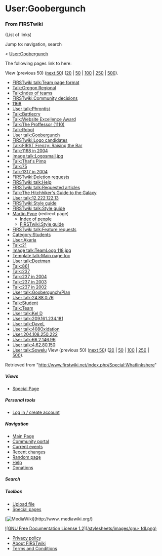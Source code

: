 # User:Goobergunch

### From FIRSTwiki

(List of links)

Jump to: navigation, search

&lt; [User:Goobergunch](/index.php?title=User:Goobergunch&redirect=no
"User:Goobergunch" )  

The following pages link to here:

View (previous 50) ([next
50](/index.php?title=Special:Whatlinkshere/User:Goobergunch&limit=50&from=3087
"Special:Whatlinkshere/User:Goobergunch" ))
([20](/index.php?title=Special:Whatlinkshere/User:Goobergunch&limit=20&from=0
"Special:Whatlinkshere/User:Goobergunch" ) |
[50](/index.php?title=Special:Whatlinkshere/User:Goobergunch&limit=50&from=0
"Special:Whatlinkshere/User:Goobergunch" ) |
[100](/index.php?title=Special:Whatlinkshere/User:Goobergunch&limit=100&from=0
"Special:Whatlinkshere/User:Goobergunch" ) |
[250](/index.php?title=Special:Whatlinkshere/User:Goobergunch&limit=250&from=0
"Special:Whatlinkshere/User:Goobergunch" ) |
[500](/index.php?title=Special:Whatlinkshere/User:Goobergunch&limit=500&from=0
"Special:Whatlinkshere/User:Goobergunch" )).

  * [FIRSTwiki talk:Team page format](/index.php/FIRSTwiki_talk:Team_page_format "FIRSTwiki talk:Team page format" )
  * [Talk:Oregon Regional](/index.php/Talk:Oregon_Regional "Talk:Oregon Regional" )
  * [Talk:Index of teams](/index.php/Talk:Index_of_teams "Talk:Index of teams" )
  * [FIRSTwiki:Community decisions](/index.php/FIRSTwiki:Community_decisions "FIRSTwiki:Community decisions" )
  * [1168](/index.php/1168 "1168" )
  * [User talk:Phrontist](/index.php/User_talk:Phrontist "User talk:Phrontist" )
  * [Talk:Battlecry](/index.php/Talk:Battlecry "Talk:Battlecry" )
  * [Talk:Website Excellence Award](/index.php/Talk:Website_Excellence_Award "Talk:Website Excellence Award" )
  * [Talk:The Proffessor (1110)](/index.php/Talk:The_Proffessor_%281110%29 "Talk:The Proffessor \(1110\)" )
  * [Talk:Robot](/index.php/Talk:Robot "Talk:Robot" )
  * [User talk:Goobergunch](/index.php/User_talk:Goobergunch "User talk:Goobergunch" )
  * [FIRSTwiki:Logo candidates](/index.php/FIRSTwiki:Logo_candidates "FIRSTwiki:Logo candidates" )
  * [Talk:FIRST Frenzy: Raising the Bar](/index.php/Talk:FIRST_Frenzy:_Raising_the_Bar "Talk:FIRST Frenzy: Raising the Bar" )
  * [Talk:1168 in 2004](/index.php/Talk:1168_in_2004 "Talk:1168 in 2004" )
  * [Image talk:Logosmall.jpg](/index.php/Image_talk:Logosmall.jpg "Image talk:Logosmall.jpg" )
  * [Talk:That's Pimp](/index.php/Talk:That%27s_Pimp "Talk:That's Pimp" )
  * [Talk:75](/index.php/Talk:75 "Talk:75" )
  * [Talk:1317 in 2004](/index.php/Talk:1317_in_2004 "Talk:1317 in 2004" )
  * [FIRSTwiki:Deletion requests](/index.php/FIRSTwiki:Deletion_requests "FIRSTwiki:Deletion requests" )
  * [FIRSTwiki talk:Help](/index.php/FIRSTwiki_talk:Help "FIRSTwiki talk:Help" )
  * [FIRSTwiki talk:Requested articles](/index.php/FIRSTwiki_talk:Requested_articles "FIRSTwiki talk:Requested articles" )
  * [Talk:The Hitchhiker's Guide to the Galaxy](/index.php/Talk:The_Hitchhiker%27s_Guide_to_the_Galaxy "Talk:The Hitchhiker's Guide to the Galaxy" )
  * [User talk:12.222.122.13](/index.php/User_talk:12.222.122.13 "User talk:12.222.122.13" )
  * [FIRSTwiki:Style guide](/index.php/FIRSTwiki:Style_guide "FIRSTwiki:Style guide" )
  * [FIRSTwiki talk:Style guide](/index.php/FIRSTwiki_talk:Style_guide "FIRSTwiki talk:Style guide" )
  * [Martin Pyne](/index.php?title=Martin_Pyne&redirect=no "Martin Pyne" ) (redirect page) 
    * [Index of people](/index.php/Index_of_people "Index of people" )
    * [FIRSTwiki:Style guide](/index.php/FIRSTwiki:Style_guide "FIRSTwiki:Style guide" )
  * [FIRSTwiki talk:Feature requests](/index.php/FIRSTwiki_talk:Feature_requests "FIRSTwiki talk:Feature requests" )
  * [Category:Students](/index.php/Category:Students "Category:Students" )
  * [User:Akaria](/index.php/User:Akaria "User:Akaria" )
  * [Talk:21](/index.php/Talk:21 "Talk:21" )
  * [Image talk:TeamLogo 118.jpg](/index.php/Image_talk:TeamLogo_118.jpg "Image talk:TeamLogo 118.jpg" )
  * [Template talk:Main page toc](/index.php/Template_talk:Main_page_toc "Template talk:Main page toc" )
  * [User talk:Deetman](/index.php/User_talk:Deetman "User talk:Deetman" )
  * [Talk:861](/index.php/Talk:861 "Talk:861" )
  * [Talk:237](/index.php/Talk:237 "Talk:237" )
  * [Talk:237 in 2004](/index.php/Talk:237_in_2004 "Talk:237 in 2004" )
  * [Talk:237 in 2003](/index.php/Talk:237_in_2003 "Talk:237 in 2003" )
  * [Talk:237 in 2002](/index.php/Talk:237_in_2002 "Talk:237 in 2002" )
  * [User talk:Goobergunch/Plan](/index.php/User_talk:Goobergunch/Plan "User talk:Goobergunch/Plan" )
  * [User talk:24.88.0.76](/index.php/User_talk:24.88.0.76 "User talk:24.88.0.76" )
  * [Talk:Student](/index.php/Talk:Student "Talk:Student" )
  * [Talk:Team](/index.php/Talk:Team "Talk:Team" )
  * [User talk:Kel D](/index.php/User_talk:Kel_D "User talk:Kel D" )
  * [User talk:209.161.234.181](/index.php/User_talk:209.161.234.181 "User talk:209.161.234.181" )
  * [User talk:DaveL](/index.php/User_talk:DaveL "User talk:DaveL" )
  * [User talk:408Oxidation](/index.php/User_talk:408Oxidation "User talk:408Oxidation" )
  * [User:204.108.250.222](/index.php/User:204.108.250.222 "User:204.108.250.222" )
  * [User talk:66.2.146.96](/index.php/User_talk:66.2.146.96 "User talk:66.2.146.96" )
  * [User talk:4.62.80.150](/index.php/User_talk:4.62.80.150 "User talk:4.62.80.150" )
  * [User talk:Sowelu](/index.php/User_talk:Sowelu "User talk:Sowelu" )
View (previous 50) ([next
50](/index.php?title=Special:Whatlinkshere/User:Goobergunch&limit=50&from=3087
"Special:Whatlinkshere/User:Goobergunch" ))
([20](/index.php?title=Special:Whatlinkshere/User:Goobergunch&limit=20&from=0
"Special:Whatlinkshere/User:Goobergunch" ) |
[50](/index.php?title=Special:Whatlinkshere/User:Goobergunch&limit=50&from=0
"Special:Whatlinkshere/User:Goobergunch" ) |
[100](/index.php?title=Special:Whatlinkshere/User:Goobergunch&limit=100&from=0
"Special:Whatlinkshere/User:Goobergunch" ) |
[250](/index.php?title=Special:Whatlinkshere/User:Goobergunch&limit=250&from=0
"Special:Whatlinkshere/User:Goobergunch" ) |
[500](/index.php?title=Special:Whatlinkshere/User:Goobergunch&limit=500&from=0
"Special:Whatlinkshere/User:Goobergunch" )).

Retrieved from "<http://www.firstwiki.net/index.php/Special:Whatlinkshere>"

##### Views

  * [Special Page](/index.php/Special:Whatlinkshere/User:Goobergunch)

##### Personal tools

  * [Log in / create account](/index.php?title=Special:Userlogin&returnto=Special:Whatlinkshere)

[](/index.php/Main_Page "Main Page" )

##### Navigation

  * [Main Page](/index.php/Main_Page)
  * [Community portal](/index.php/FIRSTwiki:Community_portal)
  * [Current events](/index.php/Current_events)
  * [Recent changes](/index.php/Special:Recentchanges)
  * [Random page](/index.php/Special:Random)
  * [Help](/index.php/Help:Contents)
  * [Donations](/index.php/FIRSTwiki:Site_support)

##### Search



##### Toolbox

  * [Upload file](/index.php/Special:Upload)
  * [Special pages](/index.php/Special:Specialpages)

[![MediaWiki](/skins/common/images/poweredby_mediawiki_88x31.png)](http://www.
mediawiki.org/)

[![GNU Free Documentation License 1.2](/stylesheets/images/gnu-
fdl.png)](http://www.gnu.org/copyleft/fdl.html)

  * [Privacy policy](/index.php/FIRSTwiki:Privacy_policy "FIRSTwiki:Privacy policy" )
  * [About FIRSTwiki](/index.php/FIRSTwiki:About "FIRSTwiki:About" )
  * [Terms and Conditions](/index.php/FIRSTwiki:Terms_and_conditions "FIRSTwiki:Terms and conditions" )


